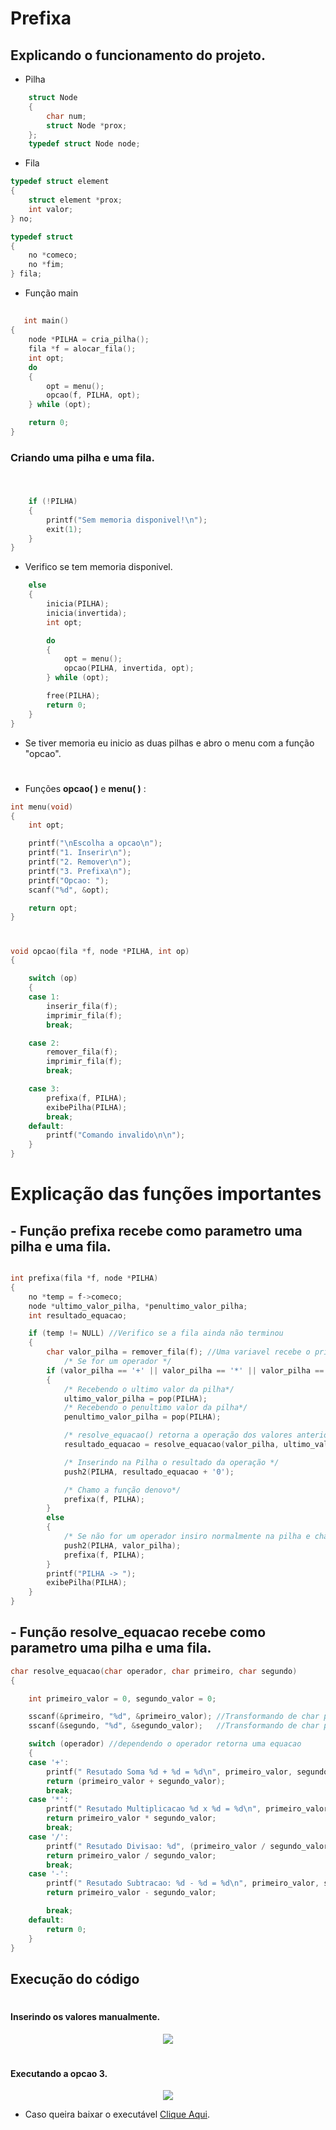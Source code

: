 # Prefixa

## Explicando o funcionamento do projeto.

- Pilha

```c
    struct Node
    {
        char num;
        struct Node *prox;
    };
    typedef struct Node node;
```
- Fila

```c
typedef struct element
{
    struct element *prox;
    int valor;
} no;

typedef struct
{
    no *comeco;
    no *fim;
} fila;
```

- Função main

##

```c
   int main()
{
    node *PILHA = cria_pilha();
    fila *f = alocar_fila();
    int opt;
    do
    {
        opt = menu();
        opcao(f, PILHA, opt);
    } while (opt);

    return 0;
}
```

### Criando uma pilha e uma fila.

#

```c

    if (!PILHA)
    {
        printf("Sem memoria disponivel!\n");
        exit(1);
    }
}
```

- Verifico se tem memoria disponivel.

```c
    else
    {
        inicia(PILHA);
        inicia(invertida);
        int opt;

        do
        {
            opt = menu();
            opcao(PILHA, invertida, opt);
        } while (opt);

        free(PILHA);
        return 0;
    }
}
```

- Se tiver memoria eu inicio as duas pilhas e abro o menu com a função "opcao".

#

- Funções **opcao( )** e **menu( )** :

```c
int menu(void)
{
    int opt;

    printf("\nEscolha a opcao\n");
    printf("1. Inserir\n");
    printf("2. Remover\n");
    printf("3. Prefixa\n");
    printf("Opcao: ");
    scanf("%d", &opt);

    return opt;
}
```

#

```c
void opcao(fila *f, node *PILHA, int op)
{

    switch (op)
    {
    case 1:
        inserir_fila(f);
        imprimir_fila(f);
        break;

    case 2:
        remover_fila(f);
        imprimir_fila(f);
        break;

    case 3:
        prefixa(f, PILHA);
        exibePilha(PILHA);
        break;
    default:
        printf("Comando invalido\n\n");
    }
}
```

#

# Explicação das funções importantes

## - Função **prefixa** recebe como parametro uma pilha e uma fila.

```c

int prefixa(fila *f, node *PILHA)
{
    no *temp = f->comeco;
    node *ultimo_valor_pilha, *penultimo_valor_pilha;
    int resultado_equacao;

    if (temp != NULL) //Verifico se a fila ainda não terminou
    {
        char valor_pilha = remover_fila(f); //Uma variavel recebe o primeiro valor da fila
            /* Se for um operador */
        if (valor_pilha == '+' || valor_pilha == '*' || valor_pilha == '-' || valor_pilha == '/') //Verifico se é um operador
        {
            /* Recebendo o ultimo valor da pilha*/
            ultimo_valor_pilha = pop(PILHA); 
            /* Recebendo o penultimo valor da pilha*/
            penultimo_valor_pilha = pop(PILHA); 

            /* resolve_equacao() retorna a operação dos valores anteriores*/
            resultado_equacao = resolve_equacao(valor_pilha, ultimo_valor_pilha->num, penultimo_valor_pilha->num);

            /* Inserindo na Pilha o resultado da operação */
            push2(PILHA, resultado_equacao + '0');

            /* Chamo a função denovo*/
            prefixa(f, PILHA);
        }
        else
        {
            /* Se não for um operador insiro normalmente na pilha e chamo a função prefixa() denovo */
            push2(PILHA, valor_pilha);
            prefixa(f, PILHA);
        }
        printf("PILHA -> ");
        exibePilha(PILHA);
    }
}
```
## - Função **resolve_equacao** recebe como parametro uma pilha e uma fila.

```c
char resolve_equacao(char operador, char primeiro, char segundo)
{

    int primeiro_valor = 0, segundo_valor = 0;

    sscanf(&primeiro, "%d", &primeiro_valor); //Transformando de char para inteiro
    sscanf(&segundo, "%d", &segundo_valor);   //Transformando de char para inteiro

    switch (operador) //dependendo o operador retorna uma equacao
    {
    case '+':
        printf(" Resutado Soma %d + %d = %d\n", primeiro_valor, segundo_valor, (primeiro_valor + segundo_valor));
        return (primeiro_valor + segundo_valor);
        break;
    case '*':
        printf(" Resutado Multiplicacao %d x %d = %d\n", primeiro_valor, segundo_valor, (primeiro_valor * segundo_valor));
        return primeiro_valor * segundo_valor;
        break;
    case '/':
        printf(" Resutado Divisao: %d", (primeiro_valor / segundo_valor));
        return primeiro_valor / segundo_valor;
        break;
    case '-':
        printf(" Resutado Subtracao: %d - %d = %d\n", primeiro_valor, segundo_valor, (primeiro_valor - segundo_valor));
        return primeiro_valor - segundo_valor;

        break;
    default:
        return 0;
    }
}
```

##  Execução do código
#
#### Inserindo os valores manualmente.


<p align="center"><img src="inserindo.jpg " /></p>

#

#### Executando a opcao 3.


<p align="center"><img src="resultado.png " /></p>


- Caso queira baixar o executável [Clique Aqui](https://github.com/Javiercuba/Estruturas_de_dados1/releases/download/1.0/palindromo).
